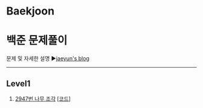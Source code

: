 # Baekjoon
백준 문제풀이
======================
문제 및 자세한 설명
▶[jaeyun's blog](https://blog.naver.com/jaeyoon_95)

- - -
## Level1
1.  [2947번 나무 조각](https://blog.naver.com/jaeyoon_95/221747792698)  [[코드]]()
